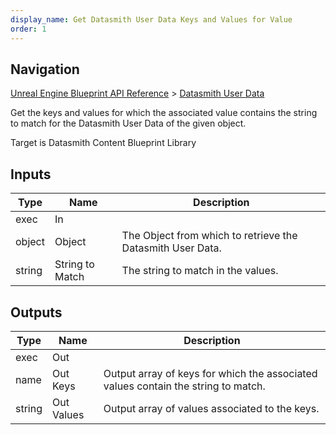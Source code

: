 ```yaml
---
display_name: Get Datasmith User Data Keys and Values for Value
order: 1
---
```

## Navigation

[Unreal Engine Blueprint API Reference](https://dev.epicgames.com/documentation/en-us/unreal-engine/BlueprintAPI) > [Datasmith User Data](https://dev.epicgames.com/documentation/en-us/unreal-engine/BlueprintAPI/DatasmithUserData)

Get the keys and values for which the associated value contains the string to match for the Datasmith User Data of the given object.

Target is Datasmith Content Blueprint Library

## Inputs

| Type | Name | Description |
| --- | --- | --- |
| exec | In |  |
| object | Object | The Object from which to retrieve the Datasmith User Data. |
| string | String to Match | The string to match in the values. |

## Outputs

| Type | Name | Description |
| --- | --- | --- |
| exec | Out |  |
| name | Out Keys | Output array of keys for which the associated values contain the string to match. |
| string | Out Values | Output array of values associated to the keys. |
